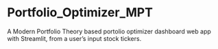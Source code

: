 # Portfolio_Optimizer_MPT
A Modern Portfolio Theory based portolio optimizer dashboard web app with Streamlit, from a user’s input stock tickers. 
